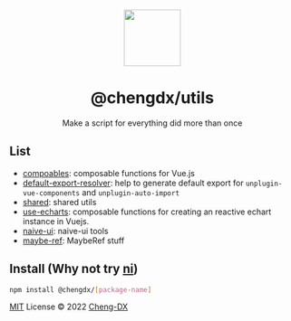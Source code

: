 <br>

<p align="center">
<img width="100px" src="https://api.iconify.design/arcticons:folder-utilities.svg?color=%23a88a8a"/>
</p>

<h1 align="center">@chengdx/utils</h1>

<p align="center">Make a script for everything did more than once</p>

## List
- [compoables](./packages/composables/README.md): composable functions for Vue.js
- [default-export-resolver](./packages/default-export-resolver/README.md): help to generate default export for `unplugin-vue-components` and `unplugin-auto-import`
- [shared](./packages/shared/README.md): shared utils
- [use-echarts](./packages/use-echarts/README.md): composable functions for creating an reactive echart instance in Vuejs.
- [naive-ui](./packages/naive-ui/README.md): naive-ui tools
- [maybe-ref](./packages/maybe-ref/README.md): MaybeRef stuff

## Install (Why not try [ni](https://github.com/antfu/ni))
```sh
npm install @chengdx/[package-name]
```


[MIT](./LICENSE) License © 2022 [Cheng-DX](https://github.com/Cheng-DX)
